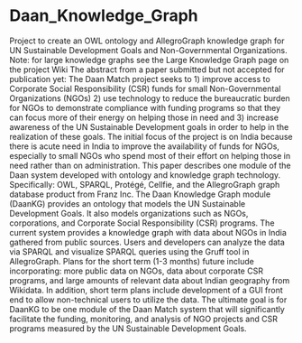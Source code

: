 # Daan_Knowledge_Graph
Project to create an OWL ontology and AllegroGraph knowledge graph for UN Sustainable Development Goals and Non-Governmental Organizations. 
Note: for large knowledge graphs see the Large Knowledge Graph page on the project Wiki
The abstract from a paper submitted but not accepted for publication yet: 
The Daan Match project seeks to 1) improve access to Corporate Social Responsibility (CSR) funds for small Non-Governmental Organizations (NGOs) 2) use technology to reduce the bureaucratic burden for NGOs to demonstrate compliance with funding programs so that they can focus more of their energy on helping those in need and 3) increase awareness of the UN Sustainable Development goals in order to help in the realization of these goals. The initial focus of the project is on India because there is acute need in India to improve the availability of funds for NGOs, especially to small NGOs who spend most of their effort on helping those in need rather than on administration. This paper describes one module of the Daan system developed with ontology and knowledge graph technology. Specifically: OWL, SPARQL, Protégé, Cellfie, and the AllegroGraph graph database product from Franz Inc. The Daan Knowledge Graph module (DaanKG) provides an ontology that models the UN Sustainable Development Goals. It also models organizations such as NGOs, corporations, and Corporate Social Responsibility (CSR) programs. The current system provides a knowledge graph with data about NGOs in India gathered from public sources. Users and developers can analyze the data via SPARQL and visualize SPARQL queries using the Gruff tool in AllegroGraph. Plans for the short term (1-3 months) future include incorporating: more public data on NGOs, data about corporate CSR programs, and large amounts of relevant data about Indian geography from Wikidata. In addition, short term plans include development of a GUI front end to allow non-technical users to utilize the data. The ultimate goal is for DaanKG to be one module of the Daan Match system that will significantly facilitate the funding, monitoring, and analysis of NGO projects and CSR programs measured by the UN Sustainable Development Goals. 
